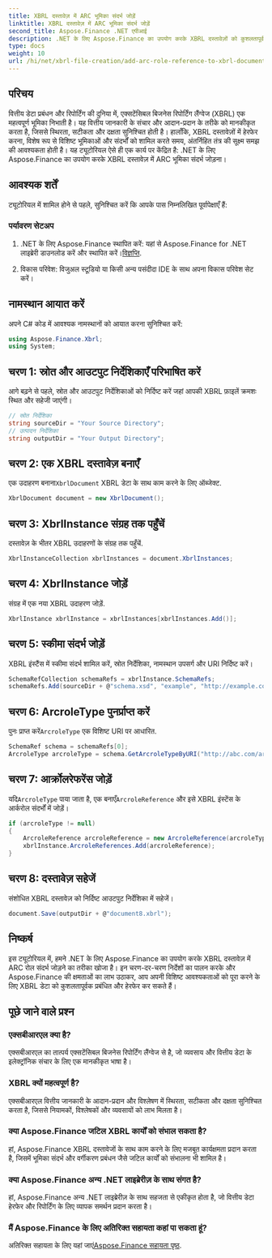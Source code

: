 ```yaml
---
title: XBRL दस्तावेज़ में ARC भूमिका संदर्भ जोड़ें
linktitle: XBRL दस्तावेज़ में ARC भूमिका संदर्भ जोड़ें
second_title: Aspose.Finance .NET एपीआई
description: .NET के लिए Aspose.Finance का उपयोग करके XBRL दस्तावेज़ों को कुशलतापूर्वक हेरफेर करना सीखें। चरण-दर-चरण मार्गदर्शन के साथ आसानी से ARC भूमिका संदर्भ जोड़ें।
type: docs
weight: 10
url: /hi/net/xbrl-file-creation/add-arc-role-reference-to-xbrl-document/
---
```

## परिचय
वित्तीय डेटा प्रबंधन और रिपोर्टिंग की दुनिया में, एक्सटेंसिबल बिजनेस रिपोर्टिंग लैंग्वेज (XBRL) एक महत्वपूर्ण भूमिका निभाती है। यह वित्तीय जानकारी के संचार और आदान-प्रदान के तरीके को मानकीकृत करता है, जिससे स्थिरता, सटीकता और दक्षता सुनिश्चित होती है। हालाँकि, XBRL दस्तावेज़ों में हेरफेर करना, विशेष रूप से विशिष्ट भूमिकाओं और संदर्भों को शामिल करते समय, अंतर्निहित तंत्र की सूक्ष्म समझ की आवश्यकता होती है। यह ट्यूटोरियल ऐसे ही एक कार्य पर केंद्रित है: .NET के लिए Aspose.Finance का उपयोग करके XBRL दस्तावेज़ में ARC भूमिका संदर्भ जोड़ना।
## आवश्यक शर्तें
ट्यूटोरियल में शामिल होने से पहले, सुनिश्चित करें कि आपके पास निम्नलिखित पूर्वापेक्षाएँ हैं:
### पर्यावरण सेटअप
1.  .NET के लिए Aspose.Finance स्थापित करें: यहां से Aspose.Finance for .NET लाइब्रेरी डाउनलोड करें और स्थापित करें।[विज्ञप्ति](https://releases.aspose.com/finance/net/).
   
2. विकास परिवेश: विजुअल स्टूडियो या किसी अन्य पसंदीदा IDE के साथ अपना विकास परिवेश सेट करें।
## नामस्थान आयात करें
अपने C# कोड में आवश्यक नामस्थानों को आयात करना सुनिश्चित करें:
```csharp
using Aspose.Finance.Xbrl;
using System;
```
## चरण 1: स्रोत और आउटपुट निर्देशिकाएँ परिभाषित करें
आगे बढ़ने से पहले, स्रोत और आउटपुट निर्देशिकाओं को निर्दिष्ट करें जहां आपकी XBRL फ़ाइलें क्रमशः स्थित और सहेजी जाएंगी।
```csharp
// स्रोत निर्देशिका
string sourceDir = "Your Source Directory";
// उत्पादन निर्देशिका
string outputDir = "Your Output Directory";
```
## चरण 2: एक XBRL दस्तावेज़ बनाएँ
 एक उदाहरण बनाना`XbrlDocument` XBRL डेटा के साथ काम करने के लिए ऑब्जेक्ट.
```csharp
XbrlDocument document = new XbrlDocument();
```
## चरण 3: XbrlInstance संग्रह तक पहुँचें
दस्तावेज़ के भीतर XBRL उदाहरणों के संग्रह तक पहुँचें.
```csharp
XbrlInstanceCollection xbrlInstances = document.XbrlInstances;
```
## चरण 4: XbrlInstance जोड़ें
संग्रह में एक नया XBRL उदाहरण जोड़ें.
```csharp
XbrlInstance xbrlInstance = xbrlInstances[xbrlInstances.Add()];
```
## चरण 5: स्कीमा संदर्भ जोड़ें
XBRL इंस्टैंस में स्कीमा संदर्भ शामिल करें, स्रोत निर्देशिका, नामस्थान उपसर्ग और URI निर्दिष्ट करें।
```csharp
SchemaRefCollection schemaRefs = xbrlInstance.SchemaRefs;
schemaRefs.Add(sourceDir + @"schema.xsd", "example", "http://example.com/xbrl/taxonomy");
```
## चरण 6: ArcroleType पुनर्प्राप्त करें
 पुनः प्राप्त करें`ArcroleType` एक विशिष्ट URI पर आधारित.
```csharp
SchemaRef schema = schemaRefs[0];
ArcroleType arcroleType = schema.GetArcroleTypeByURI("http://abc.com/arcrole/फुटनोट-टेस्ट");
```
## चरण 7: आर्क्रोलरेफरेंस जोड़ें
 यदि`ArcroleType` पाया जाता है, एक बनाएँ`ArcroleReference` और इसे XBRL इंस्टेंस के आर्करोल संदर्भों में जोड़ें।
```csharp
if (arcroleType != null)
{
    ArcroleReference arcroleReference = new ArcroleReference(arcroleType);
    xbrlInstance.ArcroleReferences.Add(arcroleReference);
}
```
## चरण 8: दस्तावेज़ सहेजें
संशोधित XBRL दस्तावेज़ को निर्दिष्ट आउटपुट निर्देशिका में सहेजें।
```csharp
document.Save(outputDir + @"document8.xbrl");
```
## निष्कर्ष
इस ट्यूटोरियल में, हमने .NET के लिए Aspose.Finance का उपयोग करके XBRL दस्तावेज़ में ARC रोल संदर्भ जोड़ने का तरीका खोजा है। इन चरण-दर-चरण निर्देशों का पालन करके और Aspose.Finance की क्षमताओं का लाभ उठाकर, आप अपनी विशिष्ट आवश्यकताओं को पूरा करने के लिए XBRL डेटा को कुशलतापूर्वक प्रबंधित और हेरफेर कर सकते हैं।
## पूछे जाने वाले प्रश्न
### एक्सबीआरएल क्या है?
एक्सबीआरएल का तात्पर्य एक्सटेंसिबल बिजनेस रिपोर्टिंग लैंग्वेज से है, जो व्यवसाय और वित्तीय डेटा के इलेक्ट्रॉनिक संचार के लिए एक मानकीकृत भाषा है।
### XBRL क्यों महत्वपूर्ण है?
एक्सबीआरएल वित्तीय जानकारी के आदान-प्रदान और विश्लेषण में स्थिरता, सटीकता और दक्षता सुनिश्चित करता है, जिससे नियामकों, विश्लेषकों और व्यवसायों को लाभ मिलता है।
### क्या Aspose.Finance जटिल XBRL कार्यों को संभाल सकता है?
हां, Aspose.Finance XBRL दस्तावेजों के साथ काम करने के लिए मजबूत कार्यक्षमता प्रदान करता है, जिसमें भूमिका संदर्भ और वर्गीकरण प्रबंधन जैसे जटिल कार्यों को संभालना भी शामिल है।
### क्या Aspose.Finance अन्य .NET लाइब्रेरीज़ के साथ संगत है?
हां, Aspose.Finance अन्य .NET लाइब्रेरीज़ के साथ सहजता से एकीकृत होता है, जो वित्तीय डेटा हेरफेर और रिपोर्टिंग के लिए व्यापक समर्थन प्रदान करता है।
### मैं Aspose.Finance के लिए अतिरिक्त सहायता कहां पा सकता हूं?
 अतिरिक्त सहायता के लिए यहां जाएं[Aspose.Finance सहायता पृष्ठ](https://forum.aspose.com/c/finance/43).